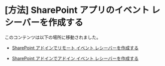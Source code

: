 
# [方法] SharePoint アプリのイベント レシーバーを作成する

このコンテンツは以下の場所に移動されました。





-  [SharePoint アドインでリモート イベント レシーバーを作成する](create-a-remote-event-receiver-in-sharepoint-add-ins.md)


-  [SharePoint アドインでアドイン イベント レシーバーを作成する](create-an-add-in-event-receiver-in-sharepoint-add-ins.md)



